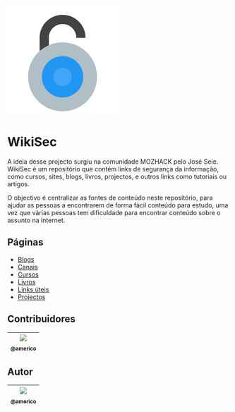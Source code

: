 <img src="https://github.com/americo/WikiSec/raw/main/icon.png" width="250"><br/>
# WikiSec
A ideia desse projecto surgiu na comunidade MOZHACK pelo José Seie. WikiSec é um repositório que contém links de segurança da informação, como cursos, sites, blogs, livros, projectos, e outros links como tutoriais ou artigos.

O objectivo é centralizar as fontes de conteúdo neste repositório, para ajudar as pessoas a encontrarem de forma fácil conteúdo para estudo, uma vez que várias pessoas tem dificuldade para encontrar conteúdo sobre o assunto na internet.

## Páginas

 - [Blogs](https://github.com/americo/WikiSec/blob/main/pages/blogs.md)
 - [Canais](https://github.com/americo/WikiSec/blob/main/pages/canais.md)
 - [Cursos](https://github.com/americo/WikiSec/blob/main/pages/cursos.md)
 - [Livros](https://github.com/americo/WikiSec/blob/main/pages/livros.md)
 - [Links úteis](https://github.com/americo/WikiSec/blob/main/pages/links-uteis.md)
 - [Projectos](https://github.com/americo/WikiSec/blob/main/pages/projectos.md)

## Contribuidores

| [<img src="https://avatars.githubusercontent.com/u/62674418?s=400&u=f794e66e7a5176af23c099b0cf4a85b206e11d93&v=4v=3&s=115" width="80"><br><sub>@americo</sub>](https://github.com/americo) |
| :---: |

## Autor

| [<img src="https://avatars.githubusercontent.com/u/62674418?s=400&u=f794e66e7a5176af23c099b0cf4a85b206e11d93&v=4" width="155"><br><sub>@americo</sub>](https://github.com/americo) |
| :---: |
